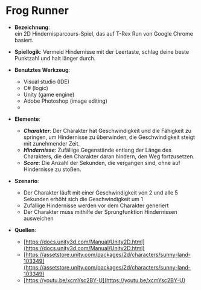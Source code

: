 # Frog Runner

- **Bezeichnung**:  
    ein 2D Hindernisparcours-Spiel, das auf T-Rex Run von Google Chrome basiert.
- **Spiellogik**:  Vermeid Hindernisse mit der Leertaste, schlag deine beste Punktzahl und halt länger durch.
    
- **Benutztes Werkzeug**:
	-   Visual studio (IDE)
	-   C# (logic)
	-   Unity (game engine)
	-   Adobe Photoshop (image editing)
	- 
- **Elemente**:
	-   ***Charakter***: Der Charakter hat Geschwindigkeit und die Fähigkeit zu springen, um Hindernisse zu überwinden, die Geschwindigkeit steigt mit zunehmender Zeit.
	-   ***Hindernisse***: Zufällige Gegenstände entlang der Länge des Charakters, die den Charakter daran hindern, den Weg fortzusetzen.
	-   ***Score***: Die Anzahl der Sekunden, die vergangen sind, ohne auf Hindernisse zu stoßen.

-   **Szenario**:

	-   Der Charakter läuft mit einer Geschwindigkeit von 2 und alle 5 Sekunden erhöht sich die Geschwindigkeit um 1
	-   Zufällige Hindernisse werden vor dem Charakter generiert
	-   Der Charakter muss mithilfe der Sprungfunktion Hindernissen ausweichen

-   **Quellen**:

	-   [https://docs.unity3d.com/Manual/Unity2D.html](https://docs.unity3d.com/Manual/Unity2D.html)
	-   [https://assetstore.unity.com/packages/2d/characters/sunny-land-103349](https://assetstore.unity.com/packages/2d/characters/sunny-land-103349)
	-   [https://youtu.be/xcmYsc2BY-U](https://youtu.be/xcmYsc2BY-U)
